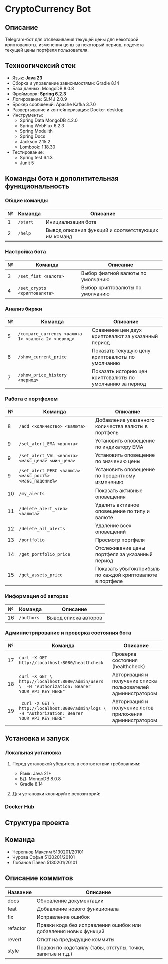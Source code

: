# CryptoCurrency Bot

## Описание
Telegram-бот для отслеживания текущей цены для некоторой криптовалюты, изменения цены за некоторый период, подсчета текущей цены портфеля пользователя.

## Техноогичексий стек
- Язык: **Java 23**
- Cборка и управление зависимостями: Gradle 8.14
- База данных: MongoDB 8.0.8 
- Фреймворк: **Spring 6.2.3**
- Логирование: SLf4J 2.0.9
- Брокер сообщений: Apache Kafka 3.7.0
- Развертывание и контейнеризация: Docker-desktop
- Инструменты:
  - Spring Data MongoDB 4.2.0
  - Spring WebFlux 6.2.3
  - Spring Modulith
  - Spring Docs
  - Jackson 2.15.2
  - Lombook: 1.18.30
- Тестирование:
  - Spring test 6.1.3
  - Junit 5  

## Команды бота и дополнтительная функциональность

### Общие команды

| №  | Команда | Описание |
|----|---------|----------|
| 1  | `/start` | Инициализация бота |
| 2  | `/help` | Вывод описания функций и соответствующих им команд |

### Настройка бота
| №  | Команда | Описание |
|----|---------|----------|
| 3  | `/set_fiat <валюта>` | Выбор фиатной валюты по умолчанию |
| 4  | `/set_crypto <криптовалюта>` | Выбор криптовалюты по умолчанию |

### Анализ биржи
| №  | Команда | Описание |
|----|---------|----------|
| 5  | `/compare_сurrency <валюта 1> <валюта 2> <период>` | Сравнение цен двух криптовалют за указанный период |
| 6  | `/show_current_price` | Показать текущую цену криптовалюты по умолчанию |
| 7  | `/show_price_history <период>` | Показать историю цен криптовалюты по умолчанию за период |

### Работа с портфелем
| №  | Команда | Описание |
|----|---------|----------|
| 8  | `/add <количество> <валюта>` | Добавление указанного количества валюты в портфель |
| 9  | `/set_alert_EMA <валюта>` | Установить оповещение по индикатору EMA |
| 9  | `/set_alert_VAL <валюта> <макс_цена> <мин_цена>` | Установить оповещение по значению цены |
| 9  | `/set_alert_PERC <валюта> <макс_рост%> <макс_падение%>` | Установить оповещение по процентному изменению |
| 10 | `/my_alerts` | Показать активные оповещения |
| 11 | `/delete_alert_<тип> <валюта>` | Удалить активное оповещение по типу и валюте |
| 12 | `/delete_all_alerts` | Удаление всех оповещений |
| 13 | `/portfolio` | Просмотр портфеля |
| 14 | `/get_portfolio_price` | Отслеживание цены портфеля за указанный период |
| 15 | `/get_assets_price` | Показать убыток/прибыль по каждой криптовалюте в портфеле |


### Информация об авторах
| №  | Команда | Описание |
|----|---------|----------|
| 16 | `/authors` | Вывод списка авторов |

### Администрирование и проверка состояния бота
| №  | Команда | Описание |
|----|---------|----------|
| 17 | `curl -X GET http://localhost:8080/healthcheck` | Проверка состояния (healthcheck)|
| 18 | `curl -X GET \  http://localhost:8080/admin/users \  -H "Authorization: Bearer YOUR_API_KEY_HERE"` | Авторизация и получение списка пользователей администратором|
| 19 |` curl -X GET \ http://localhost:8080/admin/logs \  -H "Authorization: Bearer YOUR_API_KEY_HERE"` | Авторизация и получение логов приложения администратором|


## Установка и запуск

### Локальная установка

1. Перед установкой убедитесь в соответствии требованиям:
   - Язык: Java 21+
   - БД: MongoDB 8.0.8
   - Gradle 8.14 

2. Для установки клонируйте репозиторий: 


### Docker Hub

## Структура проекта


## Команда
- Черепнов Максим 5130201/20101
- Чурова Софья 5130201/20101
- Лобанов Павел 5130201/20101

## Описание коммитов
| Название | Описание                                                        |
|----------|-----------------------------------------------------------------|
| docs	   | Обновление документации                                         |
| feat	   | Добавление нового функционала                                   |
| fix	     | Исправление ошибок                                              |
| refactor | Правки кода без исправления ошибок или добавления новых функций |
| revert   | Откат на предыдущие коммиты                                     |
| style	   | Правки по кодстайлу (табы, отступы, точки, запятые и т.д.)      |

